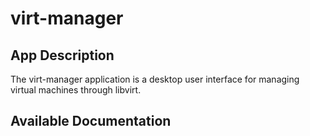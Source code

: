 # virt-manager

## App Description

The virt-manager application is a desktop user interface for managing virtual machines through libvirt.

## Available Documentation

